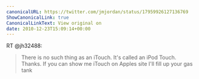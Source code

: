 ```yaml
---
canonicalURL: https://twitter.com/jmjordan/status/17959926127136769
ShowCanonicalLink: true
CanonicalLinkText: View original on
date: 2010-12-23T15:09:14+00:00
---
```

RT @jh32488:
> There is no such thing as an iTouch. It's called an iPod Touch. Thanks. If you can show me iTouch on Apples site I'll fill up your gas tank